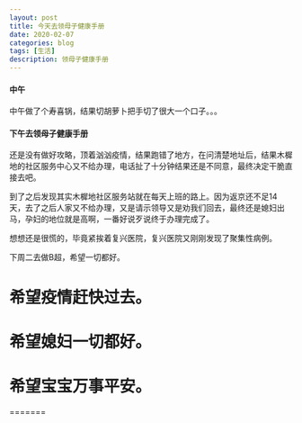 ```yaml
---
layout: post
title: 今天去领母子健康手册
date: 2020-02-07
categories: blog
tags: [生活]
description: 领母子健康手册
---
```

#### 中午
中午做了个寿喜锅，结果切胡萝卜把手切了很大一个口子。。。

#### 下午去领母子健康手册
还是没有做好攻略，顶着汹汹疫情，结果跑错了地方，在问清楚地址后，结果木樨地的社区服务中心又不给办理，电话扯了十分钟结果还是不同意，最终决定干脆直接去吧。

到了之后发现其实木樨地社区服务站就在每天上班的路上。因为返京还不足14天，去了之后人家又不给办理，又是请示领导又是劝我们回去，最终还是媳妇出马，孕妇的地位就是高啊，一番好说歹说终于办理完成了。

想想还是很慌的，毕竟紧挨着复兴医院，复兴医院又刚刚发现了聚集性病例。

下周二去做B超，希望一切都好。


# 希望疫情赶快过去。
# 希望媳妇一切都好。
# 希望宝宝万事平安。


=======
